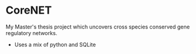 # CoreNET
My Master's thesis project which uncovers cross species conserved gene regulatory networks.
- Uses a mix of python and SQLite
